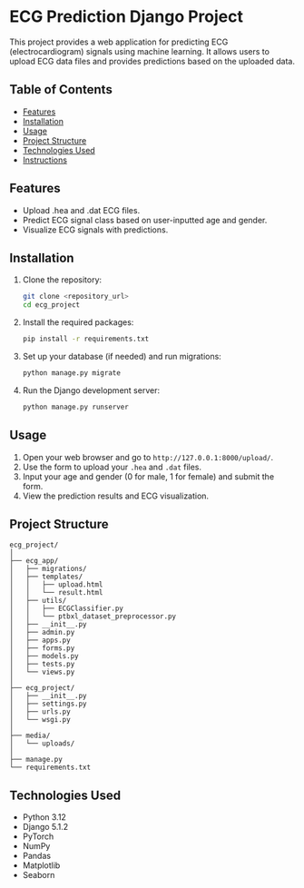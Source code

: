 # ECG Prediction Django Project

This project provides a web application for predicting ECG (electrocardiogram) signals using machine learning. It allows users to upload ECG data files and provides predictions based on the uploaded data.

## Table of Contents

- [Features](#features)
- [Installation](#installation)
- [Usage](#usage)
- [Project Structure](#project-structure)
- [Technologies Used](#technologies-used)
- [Instructions](#instructions)

## Features

- Upload .hea and .dat ECG files.
- Predict ECG signal class based on user-inputted age and gender.
- Visualize ECG signals with predictions.

## Installation

1. Clone the repository:
   ```bash
   git clone <repository_url>
   cd ecg_project
   ```

2. Install the required packages:
   ```bash
   pip install -r requirements.txt
   ```

3. Set up your database (if needed) and run migrations:
   ```bash
   python manage.py migrate
   ```

4. Run the Django development server:
   ```bash
   python manage.py runserver
   ```

## Usage

1. Open your web browser and go to `http://127.0.0.1:8000/upload/`.
2. Use the form to upload your `.hea` and `.dat` files.
3. Input your age and gender (0 for male, 1 for female) and submit the form.
4. View the prediction results and ECG visualization.

## Project Structure

```
ecg_project/
│
├── ecg_app/
│   ├── migrations/
│   ├── templates/
│   │   ├── upload.html
│   │   └── result.html
│   ├── utils/
│   │   ├── ECGClassifier.py
│   │   └── ptbxl_dataset_preprocessor.py
│   ├── __init__.py
│   ├── admin.py
│   ├── apps.py
│   ├── forms.py
│   ├── models.py
│   ├── tests.py
│   └── views.py
│
├── ecg_project/
│   ├── __init__.py
│   ├── settings.py
│   ├── urls.py
│   └── wsgi.py
│
├── media/
│   └── uploads/
│
├── manage.py
└── requirements.txt
```

## Technologies Used

- Python 3.12
- Django 5.1.2
- PyTorch
- NumPy
- Pandas
- Matplotlib
- Seaborn



